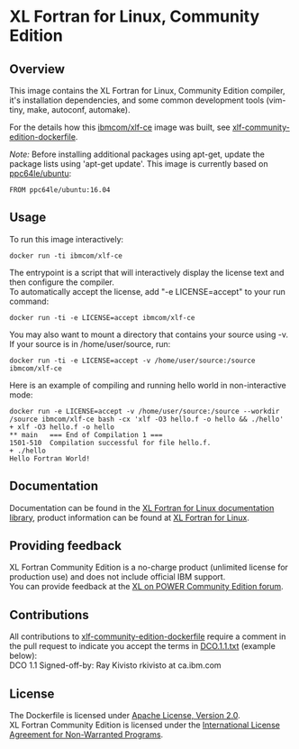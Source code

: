 # XL Fortran for Linux, Community Edition

## Overview

This image contains the XL Fortran for Linux, Community Edition compiler, it's installation dependencies, and some common development tools (vim-tiny, make, autoconf, automake).

For the details how this [ibmcom/xlf-ce](https://hub.docker.com/r/ibmcom/xlf-ce) image was built, see [xlf-community-edition-dockerfile](https://github.com/IBM/xlf-community-edition-dockerfile).

*Note:* Before installing additional packages using apt-get, update the package lists using 'apt-get update'. This image is currently based on [ppc64le/ubuntu](https://hub.docker.com/r/ppc64le/ubuntu/):
  
	FROM ppc64le/ubuntu:16.04


## Usage

To run this image interactively:  

	docker run -ti ibmcom/xlf-ce

The entrypoint is a script that will interactively display the license text and then configure the compiler.  
To automatically accept the license, add "-e LICENSE=accept" to your run command:  

	docker run -ti -e LICENSE=accept ibmcom/xlf-ce

You may also want to mount a directory that contains your source using -v. If your source is in /home/user/source, run:  

	docker run -ti -e LICENSE=accept -v /home/user/source:/source ibmcom/xlf-ce

Here is an example of compiling and running hello world in non-interactive mode:  

	docker run -e LICENSE=accept -v /home/user/source:/source --workdir /source ibmcom/xlf-ce bash -cx 'xlf -O3 hello.f -o hello && ./hello'  
    + xlf -O3 hello.f -o hello
    ** main   === End of Compilation 1 ===
    1501-510  Compilation successful for file hello.f.
    + ./hello
    Hello Fortran World!


## Documentation

Documentation can be found in the [XL Fortran for Linux documentation library](http://www.ibm.com/support/docview.wss?uid=swg27036672), product information can be found at [XL Fortran for Linux](http://www.ibm.com/software/products/en/xlfortran-linux/).


## Providing feedback

XL Fortran Community Edition is a no-charge product (unlimited license for production use) and does not include official IBM support.  
You can provide feedback at the [XL on POWER Community Edition forum](http://ibm.biz/xlfortran-linux-ce).


## Contributions

All contributions to [xlf-community-edition-dockerfile](https://github.com/IBM/xlf-community-edition-dockerfile) require a comment in the pull request to indicate you accept the terms in [DCO.1.1.txt](https://github.com/IBM/xlf-community-edition-dockerfile/blob/master/DCO.1.1.txt) (example below):  
DCO 1.1 Signed-off-by: Ray Kivisto rkivisto at ca.ibm.com


## License

The Dockerfile is licensed under [Apache License, Version 2.0](https://github.com/IBM/xlf-community-edition-dockerfile/blob/master/LICENSE).  
XL Fortran Community Edition is licensed under the [International License Agreement for Non-Warranted Programs](http://www14.software.ibm.com/cgi-bin/weblap/lap.pl?li_formnum=L-JYIP-AEMRZJ).
